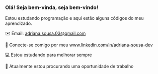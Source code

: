 ###                                                            Olá! Seja bem-vinda, seja bem-vindo!


Estou estudando programação e aqui estão alguns códigos do meu aprendizado.

✉️ Email: adriana.sousa.03@gmail.com

👥 Conecte-se comigo por meu www.linkedin.com/in/adriana-sousa-dev

💻 Estou estudando para melhorar sempre

🔭 Atualmente estou procurando uma oportunidade de trabalho


<!--
**adrianasousa03/adrianasousa03** is a ✨ _special_ ✨ repository because its `README.md` (this file) appears on your GitHub profile.

Here are some ideas to get you started:

- 🔭 I’m currently working on ...
- 🌱 I’m currently learning ...
- 👯 I’m looking to collaborate on ...
- 🤔 I’m looking for help with ...
- 💬 Ask me about ...
- 📫 How to reach me: ...
- 😄 Pronouns: ...
- ⚡ Fun fact: ...
-->
